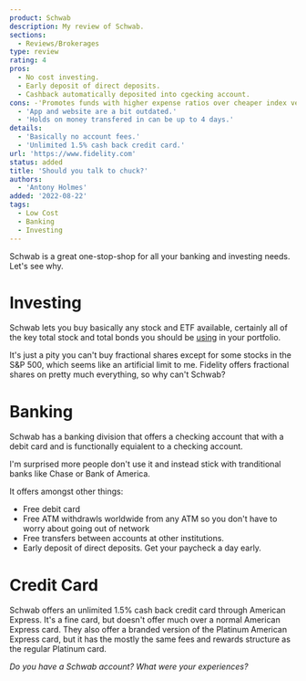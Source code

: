 ```yaml
---
product: Schwab
description: My review of Schwab.
sections:
  - Reviews/Brokerages
type: review
rating: 4
pros:
  - No cost investing.
  - Early deposit of direct deposits.
  - Cashback automatically deposited into cgecking account.
cons: -'Promotes funds with higher expense ratios over cheaper index versions.'
  - 'App and website are a bit outdated.'
  - 'Holds on money transfered in can be up to 4 days.'
details:
  - 'Basically no account fees.'
  - 'Unlimited 1.5% cash back credit card.'
url: 'https://www.fidelity.com'
status: added
title: 'Should you talk to chuck?'
authors:
  - 'Antony Holmes'
added: '2022-08-22'
tags:
  - Low Cost
  - Banking
  - Investing
---
```


Schwab is a great one-stop-shop for all your banking and investing needs. Let's see why.

<!-- more -->

# Investing

Schwab lets you buy basically any stock and ETF available, certainly all of the key total stock and total bonds you should be [using](/blog/2021-12-09-the-vanilla-investor) in your portfolio.

It's just a pity you can't buy fractional shares except for some stocks in the S\&P 500, which seems like an artificial limit to me. Fidelity offers fractional shares on pretty much everything, so why can't Schwab?

# Banking

Schwab has a banking division that offers a checking account that with a debit card and is functionally equialent to a checking account.

I'm surprised more people don't use it and instead stick with tranditional banks like Chase or Bank of America.

It offers amongst other things:

- Free debit card
- Free ATM withdrawls worldwide from any ATM so you don't have to worry about going out of network
- Free transfers between accounts at other institutions.
- Early deposit of direct deposits. Get your paycheck a day early.

# Credit Card

Schwab offers an unlimited 1.5% cash back credit card through American Express. It's a fine card, but doesn't offer much over a normal American Express card. They also offer a branded version of the Platinum American Express card, but it has the mostly the same fees and rewards structure as the regular Platinum card.

<!-- <div class="conclusion">
<h2>What"s not to love?</h2>
<ol>
    <li>Buy shares/ETFs in dollar amounts.</li>
    <li>Basically no account fees.</li>
    <li>Unlimited 2% cash back credit card.</li>
</ol>
</div> -->

_Do you have a Schwab account? What were your experiences?_
